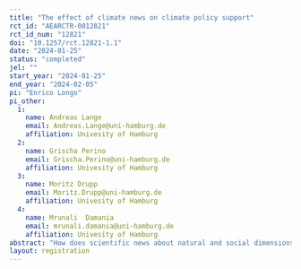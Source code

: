 ```yaml
---
title: "The effect of climate news on climate policy support"
rct_id: "AEARCTR-0012821"
rct_id_num: "12821"
doi: "10.1257/rct.12821-1.1"
date: "2024-01-25"
status: "completed"
jel: ""
start_year: "2024-01-25"
end_year: "2024-02-05"
pi: "Enrico Longo"
pi_other:
  1:
    name: Andreas Lange
    email: Andreas.Lange@uni-hamburg.de
    affiliation: Univesity of Hamburg
  2:
    name: Grischa Perino
    email: Grischa.Perino@uni-hamburg.de
    affiliation: Univesity of Hamburg
  3:
    name: Moritz Drupp
    email: Moritz.Drupp@uni-hamburg.de
    affiliation: Univesity of Hamburg
  4:
    name: Mrunali  Damania
    email: mrunali.damania@uni-hamburg.de
    affiliation: Univesity of Hamburg
abstract: "How does scientific news about natural and social dimensions of climate science affect support for climate policy in the general population? We study this fundamental question with a large-scale survey experiment that exposes 8000 members from the general population in Germany to good and bad news about climate science, next to control treatments that contain no information or information but no good or bad news. Specifically, we consider news on the magnitude of equilibrium climate sensitivity, on the effectiveness of climate policy instruments, and on the plausibility of reaching the Paris temperature targets. We also examine the emotions evoked by different kinds of news and the effect of those emotions on support for climate policy."
layout: registration
---
```


